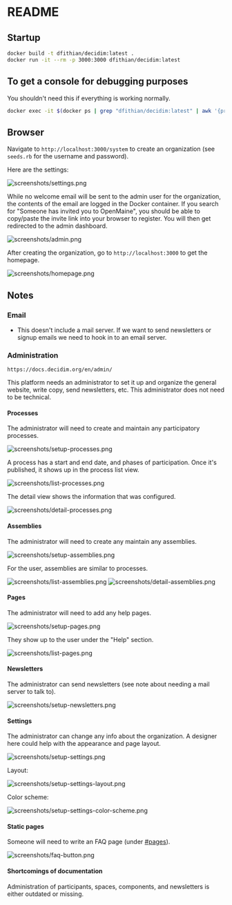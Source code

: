 # README

## Startup

```bash
docker build -t dfithian/decidim:latest .
docker run -it --rm -p 3000:3000 dfithian/decidim:latest
```

## To get a console for debugging purposes

You shouldn't need this if everything is working normally.

```bash
docker exec -it $(docker ps | grep "dfithian/decidim:latest" | awk '{print $1}') /bin/bash
```

## Browser

Navigate to `http://localhost:3000/system` to create an organization (see `seeds.rb` for the username and password).

Here are the settings:

![screenshots/settings.png](screenshots/settings.png)

While no welcome email will be sent to the admin user for the organization, the contents of the email are logged in the Docker container.
If you search for "Someone has invited you to OpenMaine", you should be able to copy/paste the invite link into your browser to register.
You will then get redirected to the admin dashboard.

![screenshots/admin.png](screenshots/admin.png)

After creating the organization, go to `http://localhost:3000` to get the homepage.

![screenshots/homepage.png](screenshots/homepage.png)

## Notes

### Email

* This doesn't include a mail server. If we want to send newsletters or signup emails we need to hook in to an email server.

### Administration

`https://docs.decidim.org/en/admin/`

This platform needs an administrator to set it up and organize the general website, write copy, send newsletters, etc.
This administrator does not need to be technical.

#### Processes

The administrator will need to create and maintain any participatory processes.

![screenshots/setup-processes.png](screenshots/setup-processes.png)

A process has a start and end date, and phases of participation. Once it's published, it shows up in the process list view.

![screenshots/list-processes.png](screenshots/list-processes.png)

The detail view shows the information that was configured.

![screenshots/detail-processes.png](screenshots/detail-processes.png)

#### Assemblies

The administrator will need to create any maintain any assemblies.

![screenshots/setup-assemblies.png](screenshots/setup-assemblies.png)

For the user, assemblies are similar to processes.

![screenshots/list-assemblies.png](screenshots/list-assemblies.png)
![screenshots/detail-assemblies.png](screenshots/detail-assemblies.png)

#### Pages

The administrator will need to add any help pages.

![screenshots/setup-pages.png](screenshots/setup-pages.png)

They show up to the user under the "Help" section.

![screenshots/list-pages.png](screenshots/list-pages.png)

#### Newsletters

The administrator can send newsletters (see note about needing a mail server to talk to).

![screenshots/setup-newsletters.png](screenshots/setup-newsletters.png)

#### Settings

The administrator can change any info about the organization.
A designer here could help with the appearance and page layout.

![screenshots/setup-settings.png](screenshots/setup-settings.png)

Layout:

![screenshots/setup-settings-layout.png](screenshots/setup-settings-layout.png)

Color scheme:

![screenshots/setup-settings-color-scheme.png](screenshots/setup-settings-color-scheme.png)

#### Static pages

Someone will need to write an FAQ page (under [#pages](#pages)).

![screenshots/faq-button.png](screenshots/faq-button.png)

#### Shortcomings of documentation

Administration of participants, spaces, components, and newsletters is either outdated or missing.
